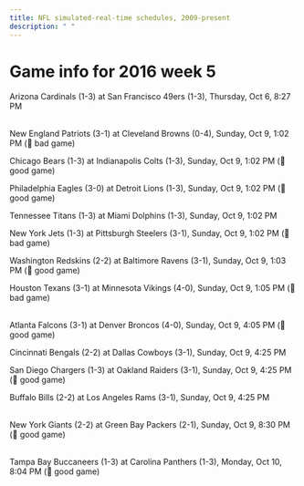 ```yaml
---
title: NFL simulated-real-time schedules, 2009-present
description: " "
---
```


# Game info for 2016 week 5

Arizona Cardinals (1-3) at San Francisco 49ers (1-3), Thursday, Oct 6, 8:27 PM

<br/>New England Patriots (3-1) at Cleveland Browns (0-4), Sunday, Oct 9, 1:02 PM (:red_circle: bad game)

Chicago Bears (1-3) at Indianapolis Colts (1-3), Sunday, Oct 9, 1:02 PM (:football: good game)

Philadelphia Eagles (3-0) at Detroit Lions (1-3), Sunday, Oct 9, 1:02 PM (:football: good game)

Tennessee Titans (1-3) at Miami Dolphins (1-3), Sunday, Oct 9, 1:02 PM

New York Jets (1-3) at Pittsburgh Steelers (3-1), Sunday, Oct 9, 1:02 PM (:red_circle: bad game)

Washington Redskins (2-2) at Baltimore Ravens (3-1), Sunday, Oct 9, 1:03 PM (:football: good game)

Houston Texans (3-1) at Minnesota Vikings (4-0), Sunday, Oct 9, 1:05 PM (:red_circle: bad game)

<br/>Atlanta Falcons (3-1) at Denver Broncos (4-0), Sunday, Oct 9, 4:05 PM (:football: good game)

Cincinnati Bengals (2-2) at Dallas Cowboys (3-1), Sunday, Oct 9, 4:25 PM

San Diego Chargers (1-3) at Oakland Raiders (3-1), Sunday, Oct 9, 4:25 PM (:football: good game)

Buffalo Bills (2-2) at Los Angeles Rams (3-1), Sunday, Oct 9, 4:25 PM

<br/>New York Giants (2-2) at Green Bay Packers (2-1), Sunday, Oct 9, 8:30 PM (:football: good game)

<br/>Tampa Bay Buccaneers (1-3) at Carolina Panthers (1-3), Monday, Oct 10, 8:04 PM (:football: good game)

